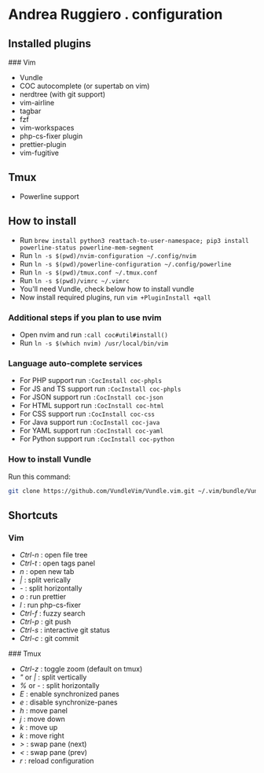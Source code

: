 # Andrea Ruggiero . configuration

## Installed plugins

### Vim
* Vundle 
* COC autocomplete (or supertab on vim)
* nerdtree (with git support)
* vim-airline 
* tagbar
* fzf
* vim-workspaces
* php-cs-fixer plugin
* prettier-plugin
* vim-fugitive

## Tmux
* Powerline support

## How to install

* Run `brew install python3 reattach-to-user-namespace; pip3 install powerline-status powerline-mem-segment`
* Run `ln -s $(pwd)/nvim-configuration ~/.config/nvim`
* Run `ln -s $(pwd)/powerline-configuration ~/.config/powerline`
* Run `ln -s $(pwd)/tmux.conf ~/.tmux.conf`
* Run `ln -s $(pwd)/vimrc ~/.vimrc`
* You'll need Vundle, check below how to install vundle
* Now install required plugins, run `vim +PluginInstall +qall`

### Additional steps if you plan to use nvim

* Open nvim and run `:call coc#util#install()`
* Run `ln -s $(which nvim) /usr/local/bin/vim`

### Language auto-complete services

* For PHP support run `:CocInstall coc-phpls`
* For JS and TS support run `:CocInstall coc-phpls`
* For JSON support run `:CocInstall coc-json`
* For HTML support run `:CocInstall coc-html`
* For CSS support run `:CocInstall coc-css`
* For Java support run `:CocInstall coc-java`
* For YAML support run `:CocInstall coc-yaml`
* For Python support run `:CocInstall coc-python`

### How to install Vundle

Run this command:

```bash
git clone https://github.com/VundleVim/Vundle.vim.git ~/.vim/bundle/Vundle.vim
```

## Shortcuts

### Vim
* *Ctrl-n* : open file tree
* *Ctrl-t* : open tags panel
* *n* : open new tab
* *|* : split verically
* *-* : split horizontally
* *o* : run prettier
* *l* : run php-cs-fixer
* *Ctrl-f* : fuzzy search
* *Ctrl-p* : git push
* *Ctrl-s* : interactive git status
* *Ctrl-c* : git commit

### Tmux
* *Ctrl-z* : toggle zoom (default on tmux)
* *"* or *|* : split vertically
* *%* or *-* : split horizontally
* *E* : enable synchronized panes
* *e* : disable synchronize-panes
* *h* : move panel
* *j* : move down
* *k* : move up
* *k* : move right
* *>* : swap pane (next)
* *<* : swap pane (prev)
* *r* : reload configuration
